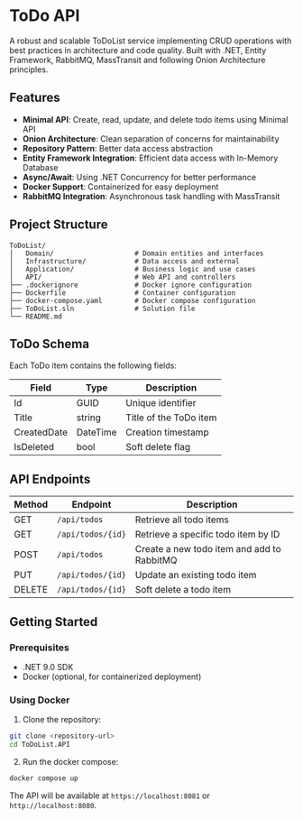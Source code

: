 # ToDo API

A robust and scalable ToDoList service implementing CRUD operations with best practices in architecture and code quality. Built with .NET, Entity Framework, RabbitMQ, MassTransit and following Onion Architecture principles.

## Features

- **Minimal API**: Create, read, update, and delete todo items using Minimal API
- **Onion Architecture**: Clean separation of concerns for maintainability
- **Repository Pattern**: Better data access abstraction
- **Entity Framework Integration**: Efficient data access with In-Memory Database
- **Async/Await**: Using .NET Concurrency for better performance
- **Docker Support**: Containerized for easy deployment
- **RabbitMQ Integration**: Asynchronous task handling with MassTransit


## Project Structure

```
ToDoList/
│   Domain/                    # Domain entities and interfaces
│   Infrastructure/            # Data access and external 
│   Application/               # Business logic and use cases
│   API/                       # Web API and controllers
├── .dockerignore              # Docker ignore configuration
├── Dockerfile                 # Container configuration
├── docker-compose.yaml        # Docker compose configuration
├── ToDoList.sln               # Solution file
└── README.md
```

## ToDo Schema

Each ToDo item contains the following fields:

| Field | Type | Description |
|-------|------|-------------|
| Id | GUID | Unique identifier |
| Title | string | Title of the ToDo item |
| CreatedDate | DateTime | Creation timestamp |
| IsDeleted | bool | Soft delete flag |

## API Endpoints

| Method | Endpoint | Description |
|--------|----------|-------------|
| GET | `/api/todos` | Retrieve all todo items |
| GET | `/api/todos/{id}` | Retrieve a specific todo item by ID |
| POST | `/api/todos` | Create a new todo item and add to RabbitMQ|
| PUT | `/api/todos/{id}` | Update an existing todo item |
| DELETE | `/api/todos/{id}` | Soft delete a todo item |

## Getting Started

### Prerequisites

- .NET 9.0 SDK
- Docker (optional, for containerized deployment)

### Using Docker

1. Clone the repository:
```bash
git clone <repository-url>
cd ToDoList.API
```

2. Run the docker compose:
```bash
docker compose up
```

The API will be available at `https://localhost:8081` or `http://localhost:8080`.